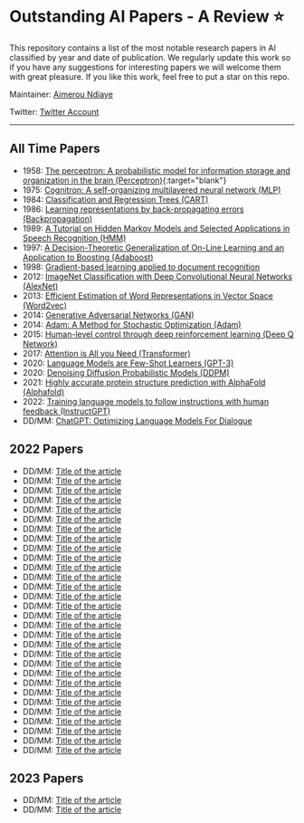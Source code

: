# Outstanding AI Papers - A Review ⭐️

This repository contains a list of the most notable research papers in AI classified by year and date of publication. We regularly update this work so if you have any suggestions for interesting papers we will welcome them with great pleasure. If you like this work, feel free to put a star on this repo.

Maintainer: [Aimerou Ndiaye](https://github.com/aimerou)

Twitter: [Twitter Account](https://twitter.com/AmrouNdiaye1)

----

## All Time Papers
* 1958: [The perceptron: A probabilistic model for information storage and organization in the brain (Perceptron)](https://psycnet.apa.org/record/1959-09865-001/){:target="blank"}
* 1975: [Cognitron: A self-organizing multilayered neural network (MLP)](https://arxiv.org/abs/...)
* 1984: [Classification and Regression Trees (CART)](https://arxiv.org/abs/...)
* 1986: [Learning representations by back-propagating errors (Backpropagation)](https://arxiv.org/abs/...)
* 1989: [A Tutorial on Hidden Markov Models and Selected Applications in Speech Recognition (HMM)](https://arxiv.org/abs/...)
* 1997: [A Decision-Theoretic Generalization of On-Line Learning and an Application to Boosting (Adaboost)](https://arxiv.org/abs/...)
* 1998: [Gradient-based learning applied to document recognition](https://arxiv.org/abs/...)
* 2012: [ImageNet Classification with Deep Convolutional Neural Networks (AlexNet)](https://arxiv.org/abs/...)
* 2013: [Efficient Estimation of Word Representations in Vector Space (Word2vec)](https://arxiv.org/abs/...)
* 2014: [Generative Adversarial Networks (GAN)](https://arxiv.org/abs/...)
* 2014: [Adam: A Method for Stochastic Optimization (Adam)](https://arxiv.org/abs/...)
* 2015: [Human-level control through deep reinforcement learning (Deep Q Network)](https://arxiv.org/abs/...)
* 2017: [Attention is All you Need (Transformer)](https://arxiv.org/abs/...)
* 2020: [Language Models are Few-Shot Learners (GPT-3)](https://arxiv.org/abs/...)
* 2020: [Denoising Diffusion Probabilistic Models (DDPM)](https://arxiv.org/abs/...)
* 2021: [Highly accurate protein structure prediction with AlphaFold (Alphafold)](https://arxiv.org/abs/...)
* 2022: [Training language models to follow instructions with human feedback (InstructGPT)](https://arxiv.org/abs/...)
* DD/MM: [ChatGPT: Optimizing Language Models For Dialogue](https://openai.com/blog/chatgpt/)

## 2022 Papers
* DD/MM: [Title of the article](https://arxiv.org/abs/...)
* DD/MM: [Title of the article](https://arxiv.org/abs/...)
* DD/MM: [Title of the article](https://arxiv.org/abs/...)
* DD/MM: [Title of the article](https://arxiv.org/abs/...)
* DD/MM: [Title of the article](https://arxiv.org/abs/...)
* DD/MM: [Title of the article](https://arxiv.org/abs/...)
* DD/MM: [Title of the article](https://arxiv.org/abs/...)
* DD/MM: [Title of the article](https://arxiv.org/abs/...)
* DD/MM: [Title of the article](https://arxiv.org/abs/...)
* DD/MM: [Title of the article](https://arxiv.org/abs/...)
* DD/MM: [Title of the article](https://arxiv.org/abs/...)
* DD/MM: [Title of the article](https://arxiv.org/abs/...)
* DD/MM: [Title of the article](https://arxiv.org/abs/...)
* DD/MM: [Title of the article](https://arxiv.org/abs/...)
* DD/MM: [Title of the article](https://arxiv.org/abs/...)
* DD/MM: [Title of the article](https://arxiv.org/abs/...)
* DD/MM: [Title of the article](https://arxiv.org/abs/...)
* DD/MM: [Title of the article](https://arxiv.org/abs/...)
* DD/MM: [Title of the article](https://arxiv.org/abs/...)
* DD/MM: [Title of the article](https://arxiv.org/abs/...)
* DD/MM: [Title of the article](https://arxiv.org/abs/...)
* DD/MM: [Title of the article](https://arxiv.org/abs/...)
* DD/MM: [Title of the article](https://arxiv.org/abs/...)
* DD/MM: [Title of the article](https://arxiv.org/abs/...)
* DD/MM: [Title of the article](https://arxiv.org/abs/...)
* DD/MM: [Title of the article](https://arxiv.org/abs/...)
* DD/MM: [Title of the article](https://arxiv.org/abs/...)
* DD/MM: [Title of the article](https://arxiv.org/abs/...)
* DD/MM: [Title of the article](https://arxiv.org/abs/...)
* DD/MM: [Title of the article](https://arxiv.org/abs/...)

## 2023 Papers
* DD/MM: [Title of the article](https://arxiv.org/abs/...)
* DD/MM: [Title of the article](https://arxiv.org/abs/...)

